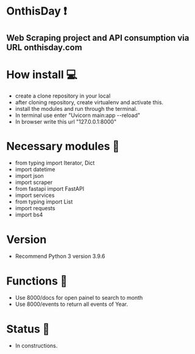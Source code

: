 # OnthisDay :heavy_exclamation_mark:

## Web Scraping project and API consumption via URL onthisday.com

# How install :computer:

* create a clone repository in your local
* after cloning repository, create virtualenv and activate this.
* install the modules and run through the terminal.
* In terminal use enter "Uvicorn main:app --reload"
* In browser write this url "127.0.0.1:8000"

# Necessary modules :closed_book:
* from typing import Iterator, Dict
* import datetime 
* import json
* import scraper 
* from fastapi import FastAPI
* import services 
* from typing import List
* import requests 
* import bs4 

# Version
* Recommend Python 3 version 3.9.6

# Functions  :open_file_folder:

* Use 8000/docs for open painel to search to month
* Use 8000/events to return all events of Year.

# Status :hammer: 

* In constructions. 
